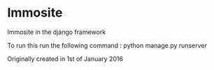 # Immosite
Immosite in the django framework


To run this run the following command : python manage.py runserver

Originally created in 1st of January 2016
